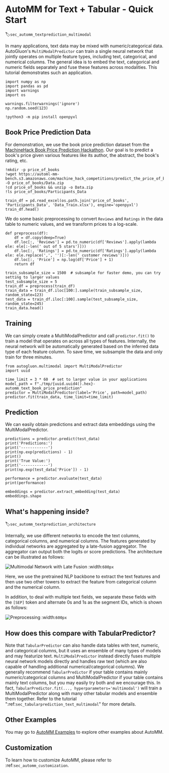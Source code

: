 # AutoMM for Text + Tabular - Quick Start
:label:`sec_automm_textprediction_multimodal`

In many applications, text data may be mixed with numeric/categorical data. 
AutoGluon's `MultiModalPredictor` can train a single neural network that jointly operates on multiple feature types, 
including text, categorical, and numerical columns. The general idea is to embed the text, categorical and numeric fields 
separately and fuse these features across modalities. This tutorial demonstrates such an application.


```{.python .input}
import numpy as np
import pandas as pd
import warnings
import os

warnings.filterwarnings('ignore')
np.random.seed(123)
```

```{.python .input}
!python3 -m pip install openpyxl
```

## Book Price Prediction Data

For demonstration, we use the book price prediction dataset from the [MachineHack Book Price Prediction Hackathon](https://www.machinehack.com/hackathons/predict_the_price_of_books/overview). Our goal is to predict a book's price given various features like its author, the abstract, the book's rating, etc.

```{.python .input}
!mkdir -p price_of_books
!wget https://automl-mm-bench.s3.amazonaws.com/machine_hack_competitions/predict_the_price_of_books/Data.zip -O price_of_books/Data.zip
!cd price_of_books && unzip -o Data.zip
!ls price_of_books/Participants_Data
```

```{.python .input}
train_df = pd.read_excel(os.path.join('price_of_books', 'Participants_Data', 'Data_Train.xlsx'), engine='openpyxl')
train_df.head()
```

We do some basic preprocessing to convert `Reviews` and `Ratings` in the data table to numeric values, and we transform prices to a log-scale.

```{.python .input}
def preprocess(df):
    df = df.copy(deep=True)
    df.loc[:, 'Reviews'] = pd.to_numeric(df['Reviews'].apply(lambda ele: ele[:-len(' out of 5 stars')]))
    df.loc[:, 'Ratings'] = pd.to_numeric(df['Ratings'].apply(lambda ele: ele.replace(',', '')[:-len(' customer reviews')]))
    df.loc[:, 'Price'] = np.log(df['Price'] + 1)
    return df
```

```{.python .input}
train_subsample_size = 1500  # subsample for faster demo, you can try setting to larger values
test_subsample_size = 5
train_df = preprocess(train_df)
train_data = train_df.iloc[100:].sample(train_subsample_size, random_state=123)
test_data = train_df.iloc[:100].sample(test_subsample_size, random_state=245)
train_data.head()
```

## Training

We can simply create a MultiModalPredictor and call `predictor.fit()` to train a model that operates on across all types of features. 
Internally, the neural network will be automatically generated based on the inferred data type of each feature column. 
To save time, we subsample the data and only train for three minutes.


```{.python .input}
from autogluon.multimodal import MultiModalPredictor
import uuid

time_limit = 3 * 60  # set to larger value in your applications
model_path = f"./tmp/{uuid.uuid4().hex}-automm_text_book_price_prediction"
predictor = MultiModalPredictor(label='Price', path=model_path)
predictor.fit(train_data, time_limit=time_limit)
```

## Prediction

We can easily obtain predictions and extract data embeddings using the MultiModalPredictor.


```{.python .input}
predictions = predictor.predict(test_data)
print('Predictions:')
print('------------')
print(np.exp(predictions) - 1)
print()
print('True Value:')
print('------------')
print(np.exp(test_data['Price']) - 1)

```

```{.python .input}
performance = predictor.evaluate(test_data)
print(performance)
```

```{.python .input}
embeddings = predictor.extract_embedding(test_data)
embeddings.shape
```

## What's happening inside?
:label:`sec_automm_textprediction_architecture`

Internally, we use different networks to encode the text columns, categorical columns, and numerical columns. The features generated by individual networks are aggregated by a late-fusion aggregator. The aggregator can output both the logits or score predictions. The architecture can be illustrated as follows:

![Multimodal Network with Late Fusion](https://autogluon-text-data.s3.amazonaws.com/figures/fuse-late.png)
:width:`600px`

Here, we use the pretrained NLP backbone to extract the text features and then use two other towers to extract the feature from categorical column and the numerical column.

In addition, to deal with multiple text fields, we separate these fields with the `[SEP]` token and alternate 0s and 1s as the segment IDs, which is shown as follows:

![Preprocessing](https://autogluon-text-data.s3.amazonaws.com/figures/preprocess.png)
:width:`600px`

## How does this compare with TabularPredictor?

Note that `TabularPredictor` can also handle data tables with text, numeric, and categorical columns, but it uses an ensemble of many types of models and may featurize text. `MultiModalPredictor` instead directly fuses multiple neural network models directly and handles 
raw text (which are also capable of handling additional numerical/categorical columns). We generally recommend `TabularPredictor` if your table contains mainly numeric/categorical columns and MultiModalPredictor if your table contains mainly text columns, 
but you may easily try both and we encourage this. In fact, `TabularPredictor.fit(..., hyperparameters='multimodal')` will train a MultiModalPredictor along with many other tabular models and ensemble them together. 
Refer to the tutorial ":ref:`sec_tabularprediction_text_multimodal`"  for more details.

## Other Examples

You may go to [AutoMM Examples](https://github.com/awslabs/autogluon/tree/master/examples/automm) to explore other examples about AutoMM.

## Customization
To learn how to customize AutoMM, please refer to :ref:`sec_automm_customization`.
